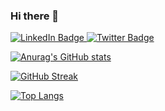 ### Hi there 👋


<div id="badges">
  <a href="https://www.linkedin.com/in/florianpautot/">
    <img src="https://img.shields.io/badge/LinkedIn-blue?style=for-the-badge&logo=linkedin&logoColor=white" alt="LinkedIn Badge"/>
  </a>
  <a href="https://twitter.com/Florian_Pautot">
    <img src="https://img.shields.io/badge/Twitter-blue?style=for-the-badge&logo=twitter&logoColor=white" alt="Twitter Badge"/>
  </a>
</div>

[![Anurag's GitHub stats](https://github-readme-stats.vercel.app/api?username=f-pto&hide=stars&count_private=true&show_icons=true)](https://github.com/anuraghazra/github-readme-stats)


[![GitHub Streak](http://github-readme-streak-stats.herokuapp.com?user=f-pto&theme=dark&background=000000)](https://git.io/streak-stats)


[![Top Langs](https://github-readme-stats.vercel.app/api/top-langs/?username=f-pto&layout=compact&theme=vision-friendly-dark)](https://github.com/anuraghazra/github-readme-stats)

<!--
**f-pto/f-pto** is a ✨ _special_ ✨ repository because its `README.md` (this file) appears on your GitHub profile.

Here are some ideas to get you started:

- 🔭 I’m currently working on ...
- 🌱 I’m currently learning ...
- 👯 I’m looking to collaborate on ...
- 🤔 I’m looking for help with ...
- 💬 Ask me about ...
- 📫 How to reach me: ...
- 😄 Pronouns: ...
- ⚡ Fun fact: ...
-->
